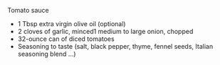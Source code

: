 Tomato sauce

* 1 Tbsp extra virgin olive oil (optional)
* 2 cloves of garlic, minced1 medium to large onion, chopped
* 32-ounce can of diced tomatoes
* Seasoning to taste (salt, black pepper, thyme, fennel seeds, Italian seasoning blend …)